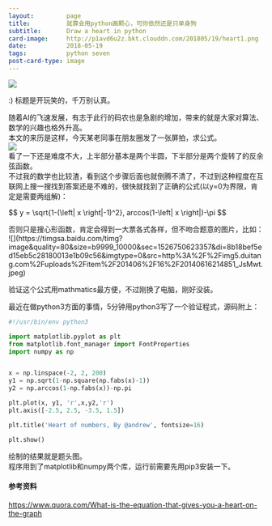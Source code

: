 ```yaml
---
layout:         page
title:          就算会用python画颗心，可你依然还是只单身狗
subtitle:      	Draw a heart in python
card-image:		http://p1avd6u2z.bkt.clouddn.com/201805/19/heart1.png
date:           2018-05-19
tags:           python seven
post-card-type: image
---
```

![](http://p1avd6u2z.bkt.clouddn.com/201805/19/heart1.png)  
<script src='https://cdnjs.cloudflare.com/ajax/libs/mathjax/2.7.2/MathJax.js?config=TeX-MML-AM_CHTML'></script>
:) 标题是开玩笑的，千万别认真。

随着AI的飞速发展，有志于此行的码农也是急剧的增加，带来的就是大家对算法、数学的兴趣也格外升高。  
本文的来历是这样，今天某老同事在朋友圈发了一张屏拍，求公式。  
![](http://p1avd6u2z.bkt.clouddn.com/201805/19/heart0.jpeg)  
看了一下还是难度不大，上半部分基本是两个半圆，下半部分是两个旋转了的反余弦函数。  
不过我的数学也比较渣，看到这个步骤后面也就倒腾不清了，不过到这种程度在互联网上搜一搜找到答案还是不难的，很快就找到了正确的公式(以y=0为界限，肯定是需要两组解)：  
<p>
$$ y = \sqrt{1-(\left| x \right|-1)^2}, arccos(1-\left| x \right|)-\pi $$  
</p>
否则只是搜心形函数，肯定会得到一大票各式各样，但不吻合题意的图片，比如：  
![](https://timgsa.baidu.com/timg?image&quality=80&size=b9999_10000&sec=1526750623357&di=8b18bef5ed15eb5c28180013e1b09c56&imgtype=0&src=http%3A%2F%2Fimg5.duitang.com%2Fuploads%2Fitem%2F201406%2F16%2F20140616214851_JsMwt.jpeg)

验证这个公式用mathmatics最方便，不过刚换了电脑，刚好没装。  

最近在做python3方面的事情，5分钟用python3写了一个验证程式，源码附上：  
```python
#!/usr/bin/env python3

import matplotlib.pyplot as plt
from matplotlib.font_manager import FontProperties
import numpy as np


x = np.linspace(-2, 2, 200) 
y1 = np.sqrt(1-np.square(np.fabs(x)-1))
y2 = np.arccos(1-np.fabs(x))-np.pi

plt.plot(x, y1, 'r',x,y2,'r') 
plt.axis([-2.5, 2.5, -3.5, 1.5])

plt.title('Heart of numbers, By @andrew', fontsize=16)

plt.show()
```
绘制的结果就是题头图。  
程序用到了matplotlib和numpy两个库，运行前需要先用pip3安装一下。  
#### 参考资料
https://www.quora.com/What-is-the-equation-that-gives-you-a-heart-on-the-graph
